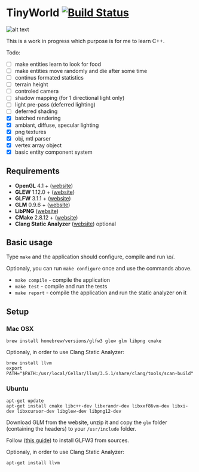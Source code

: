 # TinyWorld [![Build Status](https://travis-ci.org/xpac27/TinyWorld.svg?branch=master)](https://travis-ci.org/xpac27/TinyWorld)

![alt text](https://github.com/xpac27/TinyWorld/raw/master/screenshots/Screen-Shot-2015-07-12-at-21.35.38.png)

This is a work in progress which purpose is for me to learn C++.

Todo:
- [ ] make entities learn to look for food
- [ ] make entities move randomly and die after some time
- [ ] continus formated statistics
- [ ] terrain height
- [ ] controled camera
- [ ] shadow mapping (for 1 directional light only)
- [ ] light pre-pass (deferred lighting)
- [ ] deferred shading
- [x] batched rendering
- [x] ambiant, diffuse, specular lighting
- [x] png textures
- [x] obj, mtl parser
- [x] vertex array object
- [x] basic entity component system

## Requirements

* **OpenGL** 4.1 + ([website](https://www.opengl.org/))
* **GLEW** 1.12.0 + ([website](http://glew.sourceforge.net/))
* **GLFW** 3.1.1 + ([website](glfw.org/index.html))
* **GLM** 0.9.6 + ([website](glm.g-truc.net))
* **LibPNG** ([website](http://www.libpng.org/pub/png/libpng.html))
* **CMake** 2.8.12 + ([website](http://www.cmake.org/))
* **Clang Static Analyzer** ([website](http://clang-analyzer.llvm.org/index.html)) optional

## Basic usage

Type `make` and the application should configure, compile and run \o/.

Optionaly, you can run `make configure` once and use the commands above.

- `make compile` - compile the application
- `make test` - compile and run the tests
- `make report` - compile the application and run the static analyzer on it

## Setup

### Mac OSX

    brew install homebrew/versions/glfw3 glew glm libpng cmake

Optionaly, in order to use Clang Static Analyzer:

    brew install llvm
    export PATH="$PATH:/usr/local/Cellar/llvm/3.5.1/share/clang/tools/scan-build"

### Ubuntu

    apt-get update
    apt-get install cmake libc++-dev libxrandr-dev libxxf86vm-dev libxi-dev libxcursor-dev libglew-dev libpng12-dev

Download GLM from the website, unzip it and copy the `glm` folder (containing the headers) to your `/usr/include` folder.

Follow ([this guide](http://www.glfw.org/docs/latest/compile.html)) to install GLFW3 from sources.

Optionaly, in order to use Clang Static Analyzer:

    apt-get install llvm
